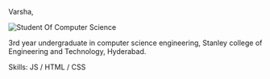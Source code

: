 Varsha,

![Student Of Computer Science](https://image.shutterstock.com/image-vector/hi-there-inscription-handwritten-lettering-260nw-1798736197.jpg)

3rd year undergraduate in computer science engineering, Stanley college of Engineering and Technology, Hyderabad.

Skills:  JS / HTML / CSS





